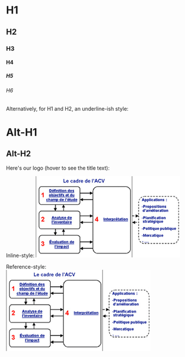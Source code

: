 # H1
## H2
### H3
#### H4
##### H5
###### H6

Alternatively, for H1 and H2, an underline-ish style:

Alt-H1
======

Alt-H2
------


Here's our logo (hover to see the title text):

Inline-style: 
![alt text](https://github.com/ValFlashIC/MiniProjetIoT/raw/master/Images/consommer_acv-4etapes_ademe.jpg "Logo Title Text 1")

Reference-style: 
![alt text][logo]

[logo]: https://github.com/ValFlashIC/MiniProjetIoT/raw/master/Images/consommer_acv-4etapes_ademe.jpg "Logo Title Text 2"
